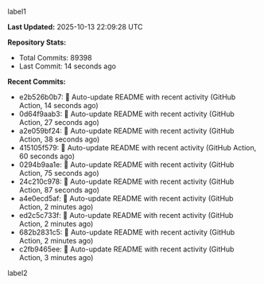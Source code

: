 
label1 
<!-- ACTIVITY_START -->
**Last Updated:** 2025-10-13 22:09:28 UTC

**Repository Stats:**
- Total Commits: 89398
- Last Commit: 14 seconds ago

**Recent Commits:**
- e2b526b0b7: 🤖 Auto-update README with recent activity (GitHub Action, 14 seconds ago)
- 0d64f9aab3: 🤖 Auto-update README with recent activity (GitHub Action, 27 seconds ago)
- a2e059bf24: 🤖 Auto-update README with recent activity (GitHub Action, 38 seconds ago)
- 415105f579: 🤖 Auto-update README with recent activity (GitHub Action, 60 seconds ago)
- 0294b9aa1e: 🤖 Auto-update README with recent activity (GitHub Action, 75 seconds ago)
- 24c210c978: 🤖 Auto-update README with recent activity (GitHub Action, 87 seconds ago)
- a4e0ecd5af: 🤖 Auto-update README with recent activity (GitHub Action, 2 minutes ago)
- ed2c5c733f: 🤖 Auto-update README with recent activity (GitHub Action, 2 minutes ago)
- 682b2831c5: 🤖 Auto-update README with recent activity (GitHub Action, 2 minutes ago)
- c2fb9465ee: 🤖 Auto-update README with recent activity (GitHub Action, 3 minutes ago)
<!-- ACTIVITY_END -->

label2

